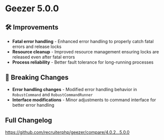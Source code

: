 # Geezer 5.0.0

## 🛠️ Improvements

- **Fatal error handling** - Enhanced error handling to properly catch fatal errors and release locks
- **Resource cleanup** - Improved resource management ensuring locks are released even after fatal errors
- **Process reliability** - Better fault tolerance for long-running processes

## 🔧 Breaking Changes

- **Error handling changes** - Modified error handling behavior in `RobustCommand` and `RobustCommandRunner`
- **Interface modifications** - Minor adjustments to command interface for better error handling

## Full Changelog

https://github.com/recruiterphp/geezer/compare/4.0.2...5.0.0